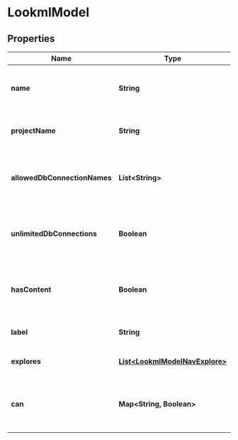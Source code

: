 
# LookmlModel

## Properties
Name | Type | Description | Notes
------------ | ------------- | ------------- | -------------
**name** | **String** | Name of the model. Also used as the unique identifier |  [optional]
**projectName** | **String** | Name of project containing the model |  [optional]
**allowedDbConnectionNames** | **List&lt;String&gt;** | Array of names of connections this model is allowed to use |  [optional]
**unlimitedDbConnections** | **Boolean** | Is this model allowed to use all current and future connections |  [optional]
**hasContent** | **Boolean** | Does this model declaration have have lookml content? |  [optional]
**label** | **String** | UI-friendly name for this model |  [optional]
**explores** | [**List&lt;LookmlModelNavExplore&gt;**](LookmlModelNavExplore.md) | Array of explores (if has_content) |  [optional]
**can** | **Map&lt;String, Boolean&gt;** | Operations the current user is able to perform on this object |  [optional]




